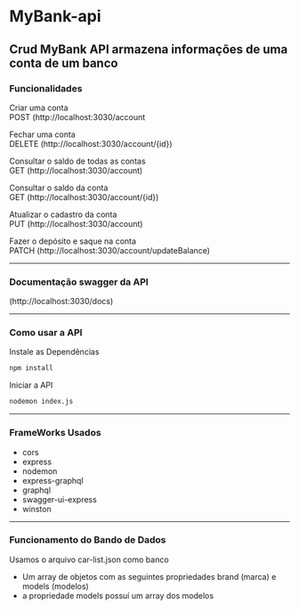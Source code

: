 # MyBank-api

## Crud MyBank API armazena informações de uma conta de um banco

### Funcionalidades

Criar uma conta<br>
POST (http://localhost:3030/account

Fechar uma conta<br>
DELETE (http://localhost:3030/account/{id})

Consultar o saldo de todas as contas<br>
GET (http://localhost:3030/account)

Consultar o saldo da conta<br>
GET (http://localhost:3030/account/{id})

Atualizar o cadastro da conta<br>
PUT (http://localhost:3030/account)

Fazer o depósito e saque na conta<br>
PATCH (http://localhost:3030/account/updateBalance)

---

### Documentação swagger da API

(http://localhost:3030/docs)

---

### Como usar a API

Instale as Dependências
```bash
npm install
```

Iniciar a API
```bash
nodemon index.js
```

---

### FrameWorks Usados
- cors
- express
- nodemon
- express-graphql
- graphql
- swagger-ui-express
- winston

---

### Funcionamento do Bando de Dados
Usamos o arquivo car-list.json como banco<br>
- Um array de objetos com as seguintes propriedades brand (marca) e models (modelos)
- a propriedade models possuí um array dos modelos
